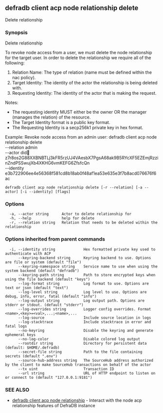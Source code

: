 ## defradb client acp node relationship delete

Delete relationship

### Synopsis

Delete relationship

To revoke node access from a user, we must delete the node relationship for the target user.
In order to delete the relationship we require all of the following:
1) Relation Name: The type of relation (name must be defined within the nac policy).
2) Target Identity: The identity of the actor the relationship is being deleted with.
3) Requesting Identity: The identity of the actor that is making the request.

Notes:
  - The requesting identity MUST either be the owner OR the manager (manages the relation) of the resource.
  - The Target Identity format is a public key format.
  - The Requesting Identity is a secp256k1 private key in hex format.

Example: Revoke node access from an admin user:
  defradb client acp node relationship delete \
	--relation admin \
	--actor did:key:z7r8os2G88XXBNBTLj3kFR5rzUJ4VAesbX7PgsA68ak9B5RYcXF5EZEmjRzzinZndPSSwujXb4XKHG6vmKEFG6ZfsfcQn \
	--identity e3b722906ee4e56368f581cd8b18ab0f48af1ea53e635e3f7b8acd076676f6ac


```
defradb client acp node relationship delete [-r --relation] [-a --actor] [-i --identity] [flags]
```

### Options

```
  -a, --actor string      Actor to delete relationship for
  -h, --help              help for delete
  -r, --relation string   Relation that needs to be deleted within the relationship
```

### Options inherited from parent commands

```
  -i, --identity string             Hex formatted private key used to authenticate with ACP
      --keyring-backend string      Keyring backend to use. Options are file or system (default "file")
      --keyring-namespace string    Service name to use when using the system backend (default "defradb")
      --keyring-path string         Path to store encrypted keys when using the file backend (default "keys")
      --log-format string           Log format to use. Options are text or json (default "text")
      --log-level string            Log level to use. Options are debug, info, error, fatal (default "info")
      --log-output string           Log output path. Options are stderr or stdout. (default "stderr")
      --log-overrides string        Logger config overrides. Format <name>,<key>=<val>,...;<name>,...
      --log-source                  Include source location in logs
      --log-stacktrace              Include stacktrace in error and fatal logs
      --no-keyring                  Disable the keyring and generate ephemeral keys
      --no-log-color                Disable colored log output
      --rootdir string              Directory for persistent data (default: $HOME/.defradb)
      --secret-file string          Path to the file containing secrets (default ".env")
      --source-hub-address string   The SourceHub address authorized by the client to make SourceHub transactions on behalf of the actor
      --tx uint                     Transaction ID
      --url string                  URL of HTTP endpoint to listen on or connect to (default "127.0.0.1:9181")
```

### SEE ALSO

* [defradb client acp node relationship](defradb_client_acp_node_relationship.md)	 - Interact with the node acp relationship features of DefraDB instance


